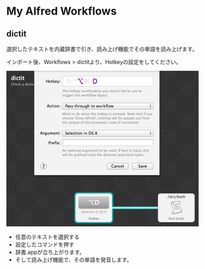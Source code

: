 # My Alfred Workflows

## dictit

選択したテキストを内蔵辞書で引き、読み上げ機能でその単語を読み上げます。

インポート後、Workflows > dictitより、Hotkeyの設定をしてください。

![](img/dictit-ss1.png)

- 任意のテキストを選択する
- 設定したコマンドを押す
- 辞書.appが立ち上がります。
- そして読み上げ機能で、その単語を発音します。
